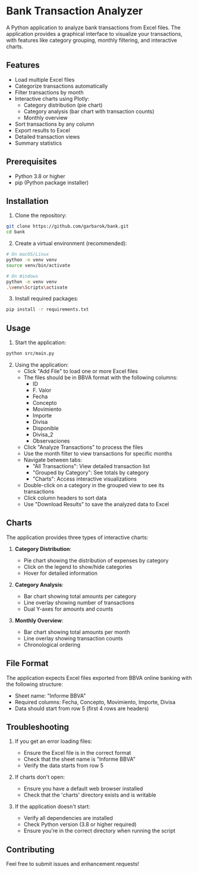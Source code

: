 # Bank Transaction Analyzer

A Python application to analyze bank transactions from Excel files. The application provides a graphical interface to visualize your transactions, with features like category grouping, monthly filtering, and interactive charts.

## Features

- Load multiple Excel files
- Categorize transactions automatically
- Filter transactions by month
- Interactive charts using Plotly:
  - Category distribution (pie chart)
  - Category analysis (bar chart with transaction counts)
  - Monthly overview
- Sort transactions by any column
- Export results to Excel
- Detailed transaction views
- Summary statistics

## Prerequisites

- Python 3.8 or higher
- pip (Python package installer)

## Installation

1. Clone the repository:

```bash
git clone https://github.com/garbarok/bank.git
cd bank
```

2. Create a virtual environment (recommended):

```bash
# On macOS/Linux
python -m venv venv
source venv/bin/activate

# On Windows
python -m venv venv
.\venv\Scripts\activate
```

3. Install required packages:

```bash
pip install -r requirements.txt
```

## Usage

1. Start the application:

```bash
python src/main.py
```

2. Using the application:
   - Click "Add File" to load one or more Excel files
   - The files should be in BBVA format with the following columns:
     - ID
     - F. Valor
     - Fecha
     - Concepto
     - Movimiento
     - Importe
     - Divisa
     - Disponible
     - Divisa_2
     - Observaciones
   - Click "Analyze Transactions" to process the files
   - Use the month filter to view transactions for specific months
   - Navigate between tabs:
     - "All Transactions": View detailed transaction list
     - "Grouped by Category": See totals by category
     - "Charts": Access interactive visualizations
   - Double-click on a category in the grouped view to see its transactions
   - Click column headers to sort data
   - Use "Download Results" to save the analyzed data to Excel

## Charts

The application provides three types of interactive charts:

1. **Category Distribution**:

   - Pie chart showing the distribution of expenses by category
   - Click on the legend to show/hide categories
   - Hover for detailed information

2. **Category Analysis**:

   - Bar chart showing total amounts per category
   - Line overlay showing number of transactions
   - Dual Y-axes for amounts and counts

3. **Monthly Overview**:
   - Bar chart showing total amounts per month
   - Line overlay showing transaction counts
   - Chronological ordering

## File Format

The application expects Excel files exported from BBVA online banking with the following structure:

- Sheet name: "Informe BBVA"
- Required columns: Fecha, Concepto, Movimiento, Importe, Divisa
- Data should start from row 5 (first 4 rows are headers)

## Troubleshooting

1. If you get an error loading files:

   - Ensure the Excel file is in the correct format
   - Check that the sheet name is "Informe BBVA"
   - Verify the data starts from row 5

2. If charts don't open:

   - Ensure you have a default web browser installed
   - Check that the 'charts' directory exists and is writable

3. If the application doesn't start:
   - Verify all dependencies are installed
   - Check Python version (3.8 or higher required)
   - Ensure you're in the correct directory when running the script

## Contributing

Feel free to submit issues and enhancement requests!
